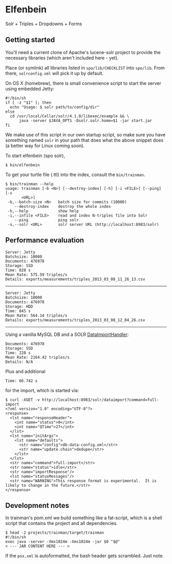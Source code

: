 Elfenbein
=========

Solr + Triples + Dropdowns + Forms


Getting started
---------------

You'll need a current clone of Apache's lucene-solr project to provide
the necessary libraries (which aren't included here - yet).

Place (or symlink) all libraries listed in `spo/lib/CHECKLIST` into `spo/lib`.
From there, `solrconfig.xml` will pick it up by default.

On OS X (homebrew), there is small convenience script to start the
server using embedded Jetty:

    #!/bin/sh
    if [ -z "$1" ]; then
      echo "Usage: $ solr path/to/config/dir"
    else
      cd /usr/local/Cellar/solr/4.1.0/libexec/example && \
          java -server $JAVA_OPTS -Dsolr.solr.home=$1 -jar start.jar
    fi

We make use of this script in our own startup script, so make sure you
have something named `solr` in your path that does what the above snippet
does (a better way for Linux coming soon).

To start elfenbein (spo solr),

    $ bin/elfenbein

To get your turtle file (.ttl) into the index, consult the `bin/trainman`.

    $ bin/trainman --help
    usage: trainman [-b <N>] [--destroy-index] [-h] [-i <FILE>] [--ping] [-s
           <URL>]
     -b,--batch-size <N>   batch size for commits (10000)
        --destroy-index    destroy the whole index
     -h,--help             show help
     -i,--infile <FILE>    read and index N-triples file into Solr
        --ping             ping solr
     -s,--solr <URL>       solr server URL (http://localhost:8983/solr)


Performance evaluation
----------------------

    Server: Jetty
    Batchsize: 10000
    Documents: 476978
    Storage: SSD
    Time: 828 s
    Mean Rate: 575.59 triples/s
    Details: exports/measurements/triples_2013_03_08_11_26_13.csv

----

    Server: Jetty
    Batchsize: 10000
    Documents: 476978
    Storage: HDD
    Time: 845 s
    Mean Rate: 564.14 triples/s
    Details: exports/measurements/triples_2013_03_08_12_04_26.csv

----

Using a vanilla MySQL DB and a
SOLR [DataImportHandler](http://wiki.apache.org/solr/DataImportHandler):

    Documents: 476978
    Storage: SSD
    Time: 220 s
    Mean Rate: 2164.42 triples/s
    Details: N/A

Plus and additional

    Time: 66.742 s

for the import, which is started via:

    $ curl -XGET -v http://localhost:8983/solr/dataimport?command=full-import
    <?xml version="1.0" encoding="UTF-8"?>
    <response>
      <lst name="responseHeader">
        <int name="status">0</int>
        <int name="QTime">27</int>
      </lst>
      <lst name="initArgs">
        <lst name="defaults">
          <str name="config">db-data-config.xml</str>
          <str name="update.chain">dedupe</str>
        </lst>
      </lst>
      <str name="command">full-import</str>
      <str name="status">idle</str>
      <str name="importResponse"/>
      <lst name="statusMessages"/>
      <str name="WARNING">This response format is experimental.  It is likely to change in the future.</str>
    </response>


Development notes
-----------------

In trainman's pom.xml we build something like a fat-script, which is a
shell script that contains the project and all dependencies.

    $ head -2 projects/trainman/target/trainman
    #!/bin/sh
    exec java -server -Xmx1024m -Xms1024m -jar $0 "$@"
    < --- JAR CONTENT HERE --- >

If the `pox.xml` is autoformatted, the bash header gets scrambled. Just note.
